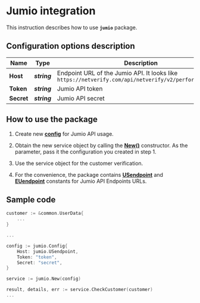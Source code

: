 # Jumio integration

This instruction describes how to use **`jumio`** package.

## Configuration options description

| **Name** | **Type** | **Description** |
| -------- | -------- | --------------- |
| **Host** | _**string**_ | Endpoint URL of the Jumio API. It looks like `https://netverify.com/api/netverify/v2/performNetverify` |
| **Token** | _**string**_ | Jumio API token |
| **Secret** | _**string**_ | Jumio API secret |

## How to use the package

1) Create new [**config**](contract.go#L9) for Jumio API usage.

2) Obtain the new service object by calling the [**New()**](service.go#L15) constructor. As the parameter, pass it the configuration you created in step 1.

3) Use the service object for the customer verification.

4) For the convenience, the package contains [**USendpoint**](contract.go#L5) and [**EUendpoint**](contract.go#L6) constants for Jumio API Endpoints URLs.

## Sample code

```go
customer := &common.UserData{
    ...
}

...

config := jumio.Config{
    Host: jumio.USendpoint,
    Token: "token",
    Secret: "secret",
}

service := jumio.New(config)

result, details, err := service.CheckCustomer(customer)
...
```
